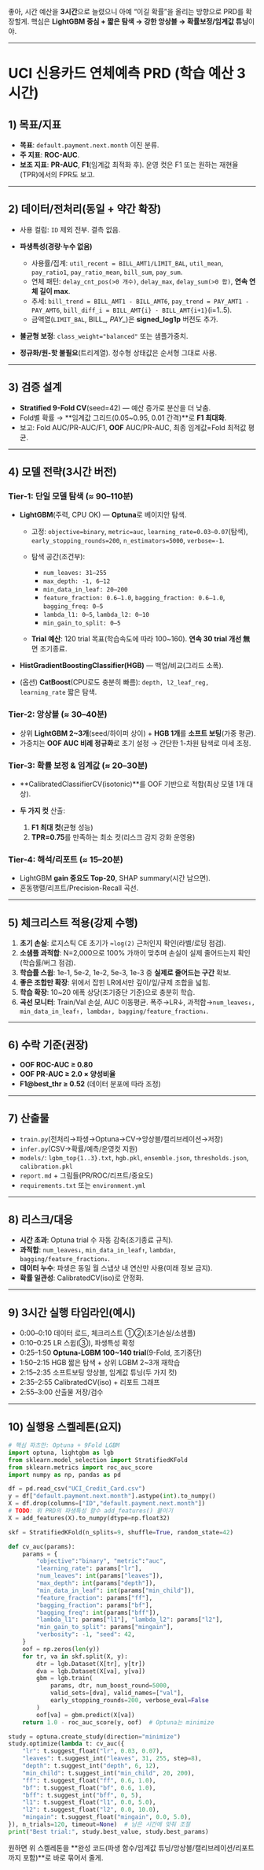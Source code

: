 좋아, 시간 예산을 **3시간**으로 늘렸으니 아예 “이길 확률”을 올리는 방향으로 PRD를 확장할게.
핵심은 **LightGBM 중심 + 짧은 탐색 → 강한 앙상블 → 확률보정/임계값 튜닝**이야.

---

# UCI 신용카드 연체예측 PRD (학습 예산 3시간)

## 1) 목표/지표

* **목표**: `default.payment.next.month` 이진 분류.
* **주 지표**: **ROC-AUC**.
* **보조 지표**: **PR-AUC**, **F1**(임계값 최적화 후). 운영 컷은 F1 또는 원하는 재현율(TPR)에서의 FPR도 보고.

---

## 2) 데이터/전처리(동일 + 약간 확장)

* 사용 컬럼: `ID` 제외 전부. 결측 없음.
* **파생특성(경량·누수 없음)**

  * 사용률/집계: `util_recent = BILL_AMT1/LIMIT_BAL`, `util_mean`, `pay_ratio1`, `pay_ratio_mean`, `bill_sum`, `pay_sum`.
  * 연체 패턴: `delay_cnt_pos(>0 개수)`, `delay_max`, `delay_sum(>0 합)`, **연속 연체 길이 max**.
  * 추세: `bill_trend = BILL_AMT1 - BILL_AMT6`, `pay_trend = PAY_AMT1 - PAY_AMT6`, `bill_diff_i = BILL_AMT{i} - BILL_AMT{i+1}`(i=1..5).
  * 금액열(`LIMIT_BAL`, BILL_*, PAY_*)은 **signed_log1p** 버전도 추가.
* **불균형 보정**: `class_weight="balanced"` 또는 샘플가중치.
* **정규화/원-핫 불필요**(트리계열). 정수형 상태값은 순서형 그대로 사용.

---

## 3) 검증 설계

* **Stratified 9-Fold CV**(seed=42) — 예산 증가로 분산을 더 낮춤.
* Fold별 확률 → **임계값 그리드(0.05~0.95, 0.01 간격)**로 **F1 최대화**.
* 보고: Fold AUC/PR-AUC/F1, **OOF** AUC/PR-AUC, 최종 임계값=Fold 최적값 평균.

---

## 4) 모델 전략(3시간 버전)

### Tier-1: 단일 모델 탐색 (≈ 90–110분)

* **LightGBM**(주력, CPU OK) — **Optuna**로 베이지안 탐색.

  * 고정: `objective=binary`, `metric=auc`, `learning_rate=0.03~0.07`(탐색), `early_stopping_rounds=200`, `n_estimators=5000`, `verbose=-1`.
  * 탐색 공간(조건부):

    * `num_leaves: 31–255`
    * `max_depth: -1, 6–12`
    * `min_data_in_leaf: 20–200`
    * `feature_fraction: 0.6–1.0`, `bagging_fraction: 0.6–1.0`, `bagging_freq: 0–5`
    * `lambda_l1: 0–5`, `lambda_l2: 0–10`
    * `min_gain_to_split: 0–5`
  * **Trial 예산**: 120 trial 목표(학습속도에 따라 100~160). **연속 30 trial 개선 無**면 조기종료.
* **HistGradientBoostingClassifier(HGB)** — 백업/비교(그리드 소폭).
* (옵션) **CatBoost**(CPU로도 충분히 빠름): `depth, l2_leaf_reg, learning_rate` 짧은 탐색.

### Tier-2: 앙상블 (≈ 30–40분)

* 상위 **LightGBM 2~3개**(seed/하이퍼 상이) + **HGB 1개**를 **소프트 보팅**(가중 평균).
* 가중치는 **OOF AUC 비례 정규화**로 초기 설정 → 간단한 1-차원 탐색로 미세 조정.

### Tier-3: 확률 보정 & 임계값 (≈ 20–30분)

* **CalibratedClassifierCV(isotonic)**를 OOF 기반으로 적합(최상 모델 1개 대상).
* **두 가지 컷** 산출:

  1. **F1 최대 컷**(균형 성능)
  2. **TPR=0.75**를 만족하는 최소 컷(리스크 감지 강화 운영용)

### Tier-4: 해석/리포트 (≈ 15–20분)

* LightGBM **gain 중요도 Top-20**, SHAP summary(시간 남으면).
* 혼동행렬/리프트/Precision-Recall 곡선.

---

## 5) 체크리스트 적용(강제 수행)

1. **초기 손실**: 로지스틱 CE 초기가 `≈log(2)` 근처인지 확인(라벨/로딩 점검).
2. **소샘플 과적합**: N=2,000으로 100% 가까이 맞추며 손실이 실제 줄어드는지 확인(학습률/버그 점검).
3. **학습률 스윕**: 1e-1, 5e-2, 1e-2, 5e-3, 1e-3 중 **실제로 줄어드는 구간** 확보.
4. **좋은 조합만 확장**: 위에서 잡힌 LR에서만 깊이/잎/규제 조합을 넓힘.
5. **학습 확장**: 10~20 에폭 상당(조기중단 기준)으로 충분히 학습.
6. **곡선 모니터**: Train/Val 손실, AUC 이동평균. 폭주→LR↓, 과적합→`num_leaves↓, min_data_in_leaf↑, lambda↑, bagging/feature_fraction↓`.

---

## 6) 수락 기준(권장)

* **OOF ROC-AUC ≥ 0.80**
* **OOF PR-AUC ≥ 2.0 × 양성비율**
* **F1@best_thr ≥ 0.52** (데이터 분포에 따라 조정)

---

## 7) 산출물

* `train.py`(전처리→파생→Optuna→CV→앙상블/캘리브레이션→저장)
* `infer.py`(CSV→확률/예측/운영컷 지원)
* `models/`: `lgbm_top{1..3}.txt`, `hgb.pkl`, `ensemble.json`, `thresholds.json`, `calibration.pkl`
* `report.md` + 그림들(PR/ROC/리프트/중요도)
* `requirements.txt` 또는 `environment.yml`

---

## 8) 리스크/대응

* **시간 초과**: Optuna trial 수 자동 감축(조기종료 규칙).
* **과적합**: `num_leaves↓`, `min_data_in_leaf↑`, `lambda↑`, `bagging/feature_fraction↓`.
* **데이터 누수**: 파생은 동일 월 스냅샷 내 연산만 사용(미래 정보 금지).
* **확률 일관성**: CalibratedCV(iso)로 안정화.

---

## 9) 3시간 실행 타임라인(예시)

* 0:00–0:10  데이터 로드, 체크리스트 ①②(초기손실/소샘플)
* 0:10–0:25  LR 스윕(③), 파생특성 확정
* 0:25–1:50  **Optuna-LGBM 100~140 trial**(9-Fold, 조기중단)
* 1:50–2:15  HGB 짧은 탐색 + 상위 LGBM 2~3개 재학습
* 2:15–2:35  소프트보팅 앙상블, 임계값 튜닝(두 가지 컷)
* 2:35–2:55  CalibratedCV(iso) + 리포트 그래프
* 2:55–3:00  산출물 저장/검수

---

## 10) 실행용 스켈레톤(요지)

```python
# 핵심 파츠만: Optuna + 9Fold LGBM
import optuna, lightgbm as lgb
from sklearn.model_selection import StratifiedKFold
from sklearn.metrics import roc_auc_score
import numpy as np, pandas as pd

df = pd.read_csv("UCI_Credit_Card.csv")
y = df["default.payment.next.month"].astype(int).to_numpy()
X = df.drop(columns=["ID","default.payment.next.month"])
# TODO: 위 PRD의 파생특성 함수 add_features() 붙이기
X = add_features(X).to_numpy(dtype=np.float32)

skf = StratifiedKFold(n_splits=9, shuffle=True, random_state=42)

def cv_auc(params):
    params = {
        "objective":"binary", "metric":"auc",
        "learning_rate": params["lr"],
        "num_leaves": int(params["leaves"]),
        "max_depth": int(params["depth"]),
        "min_data_in_leaf": int(params["min_child"]),
        "feature_fraction": params["ff"],
        "bagging_fraction": params["bf"],
        "bagging_freq": int(params["bff"]),
        "lambda_l1": params["l1"], "lambda_l2": params["l2"],
        "min_gain_to_split": params["mingain"],
        "verbosity": -1, "seed": 42,
    }
    oof = np.zeros(len(y))
    for tr, va in skf.split(X, y):
        dtr = lgb.Dataset(X[tr], y[tr])
        dva = lgb.Dataset(X[va], y[va])
        gbm = lgb.train(
            params, dtr, num_boost_round=5000,
            valid_sets=[dva], valid_names=["val"],
            early_stopping_rounds=200, verbose_eval=False
        )
        oof[va] = gbm.predict(X[va])
    return 1.0 - roc_auc_score(y, oof)  # Optuna는 minimize

study = optuna.create_study(direction="minimize")
study.optimize(lambda t: cv_auc({
    "lr": t.suggest_float("lr", 0.03, 0.07),
    "leaves": t.suggest_int("leaves", 31, 255, step=8),
    "depth": t.suggest_int("depth", 6, 12),
    "min_child": t.suggest_int("min_child", 20, 200),
    "ff": t.suggest_float("ff", 0.6, 1.0),
    "bf": t.suggest_float("bf", 0.6, 1.0),
    "bff": t.suggest_int("bff", 0, 5),
    "l1": t.suggest_float("l1", 0.0, 5.0),
    "l2": t.suggest_float("l2", 0.0, 10.0),
    "mingain": t.suggest_float("mingain", 0.0, 5.0),
}), n_trials=120, timeout=None)  # 남은 시간에 맞춰 조절
print("Best trial:", study.best_value, study.best_params)
```

원하면 위 스켈레톤을 **완성 코드(파생 함수/임계값 튜닝/앙상블/캘리브레이션/리포트까지 포함)**로 바로 묶어서 줄게.
